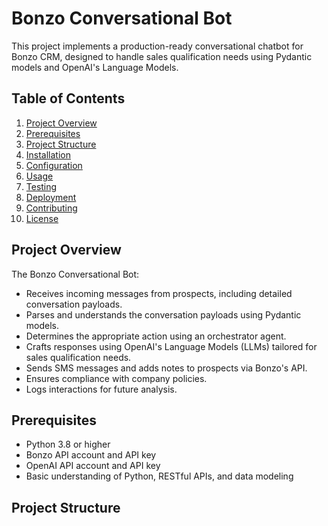 # Bonzo Conversational Bot

This project implements a production-ready conversational chatbot for Bonzo CRM, designed to handle sales qualification needs using Pydantic models and OpenAI's Language Models.

## Table of Contents

1. [Project Overview](#project-overview)
2. [Prerequisites](#prerequisites)
3. [Project Structure](#project-structure)
4. [Installation](#installation)
5. [Configuration](#configuration)
6. [Usage](#usage)
7. [Testing](#testing)
8. [Deployment](#deployment)
9. [Contributing](#contributing)
10. [License](#license)

## Project Overview

The Bonzo Conversational Bot:

- Receives incoming messages from prospects, including detailed conversation payloads.
- Parses and understands the conversation payloads using Pydantic models.
- Determines the appropriate action using an orchestrator agent.
- Crafts responses using OpenAI's Language Models (LLMs) tailored for sales qualification needs.
- Sends SMS messages and adds notes to prospects via Bonzo's API.
- Ensures compliance with company policies.
- Logs interactions for future analysis.

## Prerequisites

- Python 3.8 or higher
- Bonzo API account and API key
- OpenAI API account and API key
- Basic understanding of Python, RESTful APIs, and data modeling

## Project Structure
